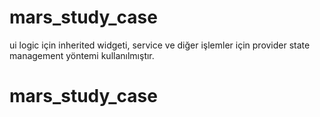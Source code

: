 # mars_study_case

ui logic için inherited widgeti, service ve diğer işlemler için provider state management yöntemi kullanılmıştır.

# mars_study_case
